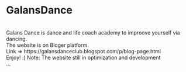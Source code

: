 # GalansDance
<br>
Galans Dance is dance and life coach academy to improove yourself via dancing.<br>
The website is on <span>Bloger</span> platform.<br>
Link => https://galansdanceclub.blogspot.com/p/blog-page.html <br>
Enjoy! :)
Note: The website still in optimization and development<br>...
